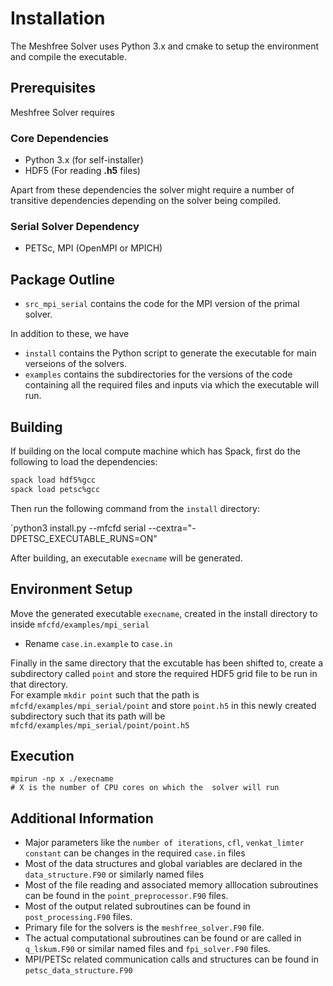 # Installation
The Meshfree Solver uses Python 3.x and cmake to setup the environment and compile the executable. 

## Prerequisites
Meshfree Solver requires

### Core Dependencies
* Python 3.x (for self-installer)
* HDF5 (For reading **.h5** files)

Apart from these dependencies the solver might require a number of transitive dependencies depending on the solver being compiled.

### Serial Solver Dependency
* PETSc, MPI (OpenMPI or MPICH)

## Package Outline 

* `src_mpi_serial` contains the code for the MPI version of the primal solver. 

In addition to these, we have
* `install` contains the Python script to generate the executable for main verseions of the solvers.
* `examples` contains the subdirectories for the versions of the code containing all the required files and inputs via which the executable will run.

## Building
If building on the local compute machine which has Spack, first do the following to load the dependencies:
```bash
spack load hdf5%gcc
spack load petsc%gcc
```

Then run the following command from the `install` directory:

`python3 install.py --mfcfd serial --cextra="-DPETSC_EXECUTABLE_RUNS=ON"

After building, an executable `execname` will be generated.

## Environment Setup

Move the generated executable `execname`, created in the install directory to inside `mfcfd/examples/mpi_serial`
* Rename `case.in.example` to `case.in` 

Finally in the same directory that the excutable has been shifted to, create a subdirectory called `point` and store the required HDF5 grid file to be run in that directory.  
For example `mkdir point` such that the path is `mfcfd/examples/mpi_serial/point` and store `point.h5` in this newly created subdirectory such that its path will be `mfcfd/examples/mpi_serial/point/point.h5`


## Execution

```
mpirun -np x ./execname
# X is the number of CPU cores on which the  solver will run
```

## Additional Information

* Major parameters like the `number of iterations`, `cfl`, `venkat_limter constant` can be changes in the required `case.in` files 
* Most of the data structures and global variables are declared in the `data_structure.F90` or similarly named files
* Most of the file reading and associated memory alllocation subroutines can be found in the `point_preprocessor.F90` files.
* Most of the output related subroutines can be found in `post_processing.F90` files.
* Primary file for the solvers is the `meshfree_solver.F90` file.
* The actual computational subroutines can be found or are called in `q_lskum.F90` or similar named files and `fpi_solver.F90` files. 
* MPI/PETSc related communication calls and structures can be found in `petsc_data_structure.F90`
